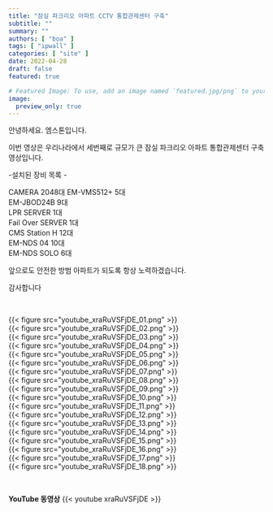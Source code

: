 ```yaml
---
title: "잠실 파크리오 아파트 CCTV 통합관제센터 구축"
subtitle: ""
summary: ""
authors: [ "boa" ]
tags: [ "ipwall" ]
categories: [ "site" ]
date: 2022-04-28
draft: false
featured: true

# Featured Image: To use, add an image named `featured.jpg/png` to your page's folder.
image:
  preview_only: true
---
```


안녕하세요. 엠스톤입니다. 

이번 영상은 우리나라에서 세번째로 규모가 큰 잠실 파크리오 아파트 통합관제센터 구축 영상입니다.

  -설치된 장비 목록 -

CAMERA 2048대
EM-VMS512+ 5대<br>
EM-JBOD24B 9대<br>
LPR SERVER 1대<br>
Fail Over SERVER 1대<br>
CMS Station H 12대<br>
EM-NDS 04 10대<br>
EM-NDS SOLO 6대
   
앞으로도 안전한 방범 아파트가 되도록 항상 노력하겠습니다. 

감사합니다


&nbsp;

<div class="container"><div class="row no-gutters">
<div class="col-sm-6">{{< figure src="youtube_xraRuVSFjDE_01.png" >}}</div>
<div class="col-sm-6">{{< figure src="youtube_xraRuVSFjDE_02.png" >}}</div>
<div class="col-sm-6">{{< figure src="youtube_xraRuVSFjDE_03.png" >}}</div>
<div class="col-sm-6">{{< figure src="youtube_xraRuVSFjDE_04.png" >}}</div>
<div class="col-sm-6">{{< figure src="youtube_xraRuVSFjDE_05.png" >}}</div>
<div class="col-sm-6">{{< figure src="youtube_xraRuVSFjDE_06.png" >}}</div>
<div class="col-sm-6">{{< figure src="youtube_xraRuVSFjDE_07.png" >}}</div>
<div class="col-sm-6">{{< figure src="youtube_xraRuVSFjDE_08.png" >}}</div>
<div class="col-sm-6">{{< figure src="youtube_xraRuVSFjDE_09.png" >}}</div>
<div class="col-sm-6">{{< figure src="youtube_xraRuVSFjDE_10.png" >}}</div>
<div class="col-sm-6">{{< figure src="youtube_xraRuVSFjDE_11.png" >}}</div>
<div class="col-sm-6">{{< figure src="youtube_xraRuVSFjDE_12.png" >}}</div>
<div class="col-sm-6">{{< figure src="youtube_xraRuVSFjDE_13.png" >}}</div>
<div class="col-sm-6">{{< figure src="youtube_xraRuVSFjDE_14.png" >}}</div>
<div class="col-sm-6">{{< figure src="youtube_xraRuVSFjDE_15.png" >}}</div>
<div class="col-sm-6">{{< figure src="youtube_xraRuVSFjDE_16.png" >}}</div>
<div class="col-sm-6">{{< figure src="youtube_xraRuVSFjDE_17.png" >}}</div>
<div class="col-sm-6">{{< figure src="youtube_xraRuVSFjDE_18.png" >}}</div>
</div></div>

&nbsp;

**YouTube 동영상**
{{< youtube xraRuVSFjDE >}}


